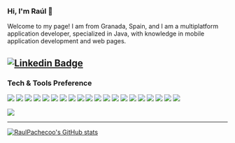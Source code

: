 ### Hi, I'm Raúl 👋


Welcome to my page!
I am from Granada, Spain, and I am a multiplatform application developer, specialized in Java, with knowledge in mobile application development and web pages.


[![Linkedin Badge](https://img.shields.io/badge/-Raúl-blue?style=flat&logo=Linkedin&logoColor=white&link=https://www.linkedin.com/in/ra%C3%BAl-pacheco-ropero-8b3a582ab/)](https://www.linkedin.com/in/ra%C3%BAl-pacheco-ropero-8b3a582ab/)
---
### Tech & Tools Preference

<img src="http://img.shields.io/badge/-Java-F89820?style=flat&logo=java&logoColor=white"> <img src="https://img.shields.io/badge/-Spring-lightgray?style=flat&logo=spring&link"> <img src="https://img.shields.io/badge/-Springboot-black?style=flat&logo=springboot&link"> <img src="https://img.shields.io/badge/-Hibernate-59666C?style=flat&logo=hibernate&logoColor=white"> <img src="https://img.shields.io/badge/-Flutter-3a495d?style=flat&logo=flutter&logoColor=67b7f7"> <img src="https://img.shields.io/badge/-Python-black?style=flat&logo=python&link"> <img src="https://img.shields.io/badge/-PHP-777BB4?style=flat&logo=php&logoColor=white"> <img src="https://img.shields.io/badge/-Laravel-FF2D20?style=flat&logo=laravel&logoColor=white"> <img src="https://img.shields.io/badge/-JavaScript-F7DF1E?style=flat&logo=javascript&logoColor=black"> <img src="https://img.shields.io/badge/-Node.js-339933?style=flat&logo=nodedotjs&logoColor=white"> <img src="https://img.shields.io/badge/-HTML5-E34F26?style=flat&logo=html5&logoColor=white"> <img src="https://img.shields.io/badge/-CSS3-1572B6?style=flat&logo=css3&logoColor=white"> <img src="https://img.shields.io/badge/-Sass-CC6699?style=flat&logo=sass&logoColor=white"> <img src="https://img.shields.io/badge/-Tailwind%20CSS-38B2AC?style=flat&logo=tailwindcss&logoColor=white"> <img src="https://img.shields.io/badge/-MySQL-F29111?style=flat&logo=mysql&logoColor=FFFFFF"> <img src="http://img.shields.io/badge/-Git-F1502F?style=flat&logo=git&logoColor=FFFFFF"> <img src="http://img.shields.io/badge/-Github-000000?style=flat&logo=github&logoColor=FFFFFF"> <img src="http://img.shields.io/badge/-VS%20Code-007ACC?style=flat&logo=visual%20studio%20code&logoColor=white"> <img src="https://img.shields.io/badge/-Docker-black?style=flat&logo=docker&link"> <img src="https://img.shields.io/badge/-WordPress-blue?style=flat&logo=wordpress&link">



<a href="https://github.com/RaulPachecoo">
  <img src="https://github-readme-stats.vercel.app/api/top-langs/?username=RaulPachecoo&theme=radical&hide=glsl,python" />
</a>


---
[![RaulPachecoo's GitHub stats](https://github-readme-stats.vercel.app/api?username=RaulPachecoo)](https://github.com/RaulPachecoo/github-readme-stats)

 
